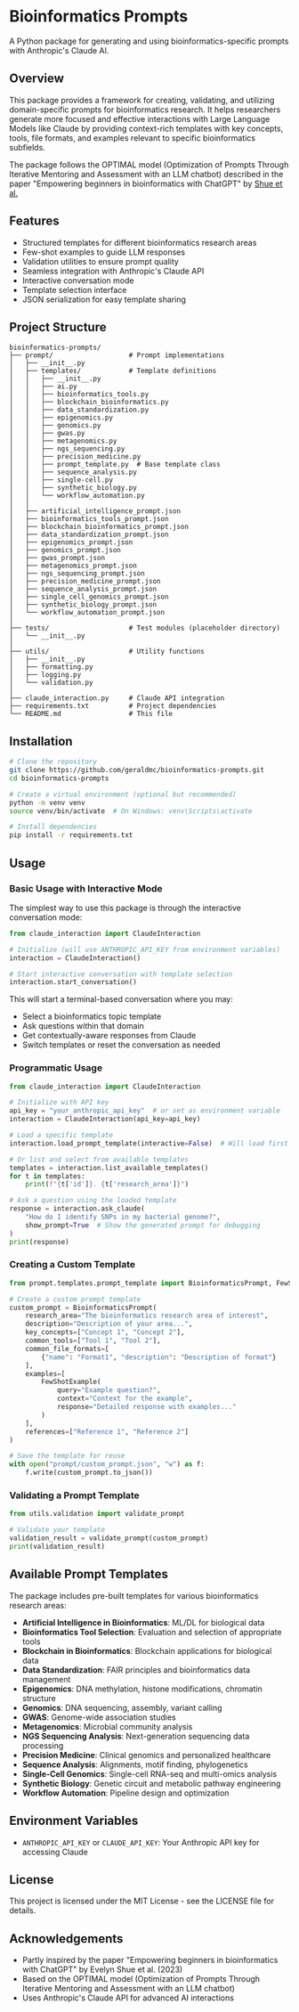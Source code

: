 # Bioinformatics Prompts

A Python package for generating and using bioinformatics-specific prompts with Anthropic's Claude AI.

## Overview

This package provides a framework for creating, validating, and utilizing domain-specific prompts for bioinformatics research. It helps researchers generate more focused and effective interactions with Large Language Models like Claude by providing context-rich templates with key concepts, tools, file formats, and examples relevant to specific bioinformatics subfields.

The package follows the OPTIMAL model (Optimization of Prompts Through Iterative Mentoring and Assessment with an LLM chatbot) described in the paper "Empowering beginners in bioinformatics with ChatGPT" by [Shue et al.](https://pmc.ncbi.nlm.nih.gov/articles/PMC10299548/)

## Features

- Structured templates for different bioinformatics research areas
- Few-shot examples to guide LLM responses
- Validation utilities to ensure prompt quality
- Seamless integration with Anthropic's Claude API
- Interactive conversation mode
- Template selection interface
- JSON serialization for easy template sharing

## Project Structure

```
bioinformatics-prompts/
├── prompt/                   # Prompt implementations
│   ├── __init__.py
│   ├── templates/            # Template definitions
│   │   ├── __init__.py
│   │   ├── ai.py
│   │   ├── bioinformatics_tools.py
│   │   ├── blockchain_bioinformatics.py
│   │   ├── data_standardization.py
│   │   ├── epigenomics.py
│   │   ├── genomics.py
│   │   ├── gwas.py
│   │   ├── metagenomics.py
│   │   ├── ngs_sequencing.py
│   │   ├── precision_medicine.py
│   │   ├── prompt_template.py  # Base template class
│   │   ├── sequence_analysis.py
│   │   ├── single-cell.py
│   │   ├── synthetic_biology.py
│   │   └── workflow_automation.py
│   │
│   ├── artificial_intelligence_prompt.json
│   ├── bioinformatics_tools_prompt.json
│   ├── blockchain_bioinformatics_prompt.json
│   ├── data_standardization_prompt.json
│   ├── epigenomics_prompt.json
│   ├── genomics_prompt.json
│   ├── gwas_prompt.json
│   ├── metagenomics_prompt.json
│   ├── ngs_sequencing_prompt.json
│   ├── precision_medicine_prompt.json
│   ├── sequence_analysis_prompt.json
│   ├── single_cell_genomics_prompt.json
│   ├── synthetic_biology_prompt.json
│   └── workflow_automation_prompt.json
│
├── tests/                    # Test modules (placeholder directory)
│   └── __init__.py
│
├── utils/                    # Utility functions
│   ├── __init__.py
│   ├── formatting.py
│   ├── logging.py
│   └── validation.py
│
├── claude_interaction.py     # Claude API integration
├── requirements.txt          # Project dependencies
└── README.md                 # This file
```

## Installation

```bash
# Clone the repository
git clone https://github.com/geraldmc/bioinformatics-prompts.git
cd bioinformatics-prompts

# Create a virtual environment (optional but recommended)
python -m venv venv
source venv/bin/activate  # On Windows: venv\Scripts\activate

# Install dependencies
pip install -r requirements.txt
```

## Usage

### Basic Usage with Interactive Mode

The simplest way to use this package is through the interactive conversation mode:

```python
from claude_interaction import ClaudeInteraction

# Initialize (will use ANTHROPIC_API_KEY from environment variables)
interaction = ClaudeInteraction()

# Start interactive conversation with template selection
interaction.start_conversation()
```

This will start a terminal-based conversation where you may:
- Select a bioinformatics topic template
- Ask questions within that domain
- Get contextually-aware responses from Claude
- Switch templates or reset the conversation as needed

### Programmatic Usage

```python
from claude_interaction import ClaudeInteraction

# Initialize with API key
api_key = "your_anthropic_api_key"  # or set as environment variable
interaction = ClaudeInteraction(api_key=api_key)

# Load a specific template
interaction.load_prompt_template(interactive=False)  # Will load first available template

# Or list and select from available templates
templates = interaction.list_available_templates()
for t in templates:
    print(f"{t['id']}. {t['research_area']}")

# Ask a question using the loaded template
response = interaction.ask_claude(
    "How do I identify SNPs in my bacterial genome?",
    show_prompt=True  # Show the generated prompt for debugging
)
print(response)
```

### Creating a Custom Template

```python
from prompt.templates.prompt_template import BioinformaticsPrompt, FewShotExample

# Create a custom prompt template
custom_prompt = BioinformaticsPrompt(
    research_area="The bioinformatics research area of interest",
    description="Description of your area...",
    key_concepts=["Concept 1", "Concept 2"],
    common_tools=["Tool 1", "Tool 2"],
    common_file_formats=[
        {"name": "Format1", "description": "Description of format"}
    ],
    examples=[
        FewShotExample(
            query="Example question?",
            context="Context for the example",
            response="Detailed response with examples..."
        )
    ],
    references=["Reference 1", "Reference 2"]
)

# Save the template for reuse
with open("prompt/custom_prompt.json", "w") as f:
    f.write(custom_prompt.to_json())
```

### Validating a Prompt Template

```python
from utils.validation import validate_prompt

# Validate your template
validation_result = validate_prompt(custom_prompt)
print(validation_result)
```

## Available Prompt Templates

The package includes pre-built templates for various bioinformatics research areas:

- **Artificial Intelligence in Bioinformatics**: ML/DL for biological data
- **Bioinformatics Tool Selection**: Evaluation and selection of appropriate tools
- **Blockchain in Bioinformatics**: Blockchain applications for biological data
- **Data Standardization**: FAIR principles and bioinformatics data management
- **Epigenomics**: DNA methylation, histone modifications, chromatin structure
- **Genomics**: DNA sequencing, assembly, variant calling
- **GWAS**: Genome-wide association studies
- **Metagenomics**: Microbial community analysis
- **NGS Sequencing Analysis**: Next-generation sequencing data processing
- **Precision Medicine**: Clinical genomics and personalized healthcare
- **Sequence Analysis**: Alignments, motif finding, phylogenetics
- **Single-Cell Genomics**: Single-cell RNA-seq and multi-omics analysis
- **Synthetic Biology**: Genetic circuit and metabolic pathway engineering
- **Workflow Automation**: Pipeline design and optimization

## Environment Variables

- `ANTHROPIC_API_KEY` or `CLAUDE_API_KEY`: Your Anthropic API key for accessing Claude

## License

This project is licensed under the MIT License - see the LICENSE file for details.

## Acknowledgements

- Partly inspired by the paper "Empowering beginners in bioinformatics with ChatGPT" by Evelyn Shue et al. (2023)
- Based on the OPTIMAL model (Optimization of Prompts Through Iterative Mentoring and Assessment with an LLM chatbot)
- Uses Anthropic's Claude API for advanced AI interactions